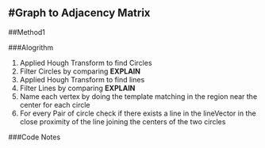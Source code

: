 #Graph to Adjacency Matrix
-----------------------------

##Method1

###Alogrithm

1. Applied Hough Transform to find Circles
2. Filter Circles by comparing **EXPLAIN**
3. Applied Hough Transform to find lines 
4. Filter Lines by comparing **EXPLAIN**
5. Name each vertex by doing the template matching in the region near the center for each circle
6. For every Pair of circle check if there exists a line in the lineVector in the close proximity of the line joining the centers of the two circles 

###Code Notes




<!--
Method1:
Uses Approximation of the line between circles

Method2:
Color the line found out by Hough transform and Find the max and 
Min point as end of the line segment
Color only if there exists a white pixel beneath the line
=======
Color the line found out by Hough tranform and Find the max and 
min point as end of the line segment
COlor only if there exists a white pixel beneath the line

Use flood fill to

Method3:
Apply Hough transform between Circles

Method4:
-->